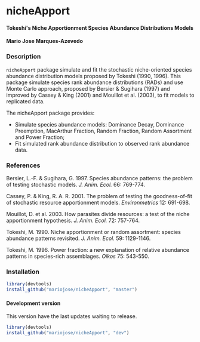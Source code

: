 # nicheApport

#### Tokeshi's Niche Apportionment Species Abundance Distributions Models

**Mario Jose Marques-Azevedo**

### Description
`nicheApport` package simulate and fit the stochastic niche-oriented species abundance distribution models proposed by Tokeshi (1990, 1996). This package simulate species rank abundance distributions (RADs) and use Monte Carlo approach, proposed by Bersier & Sugihara (1997) and improved by Cassey & King (2001) and Mouillot et al. (2003), to fit models to replicated data.

The nicheApport package provides:
 * Simulate species abundance models: Dominance Decay, Dominance Preemption, MacArthur Fraction, Random Fraction, Random Assortment and Power Fraction;
 * Fit simulated rank abundance distribution to observed rank abundance data.

### References
Bersier, L.-F. & Sugihara, G. 1997. Species abundance patterns: the problem of testing stochastic models. *J. Anim. Ecol.* 66: 769-774.

Cassey, P. & King, R. A. R. 2001. The problem of testing the goodness-of-fit of stochastic resource apportionment models. *Environmetrics* 12: 691-698.

Mouillot, D. et al. 2003. How parasites divide resources: a test of the niche apportionment hypothesis. *J. Anim. Ecol.* 72: 757-764.

Tokeshi, M. 1990. Niche apportionment or random assortment: species abundance patterns revisited. *J. Anim. Ecol.* 59: 1129-1146.

Tokeshi, M. 1996. Power fraction: a new explanation of relative abundance patterns in species-rich assemblages. *Oikos* 75: 543-550.

### Installation

```r
library(devtools)
install_github("mariojose/nicheApport", "master")
```

#### Development version
This version have the last updates waiting to release.
```r
library(devtools)
install_github("mariojose/nicheApport", "dev")
```
